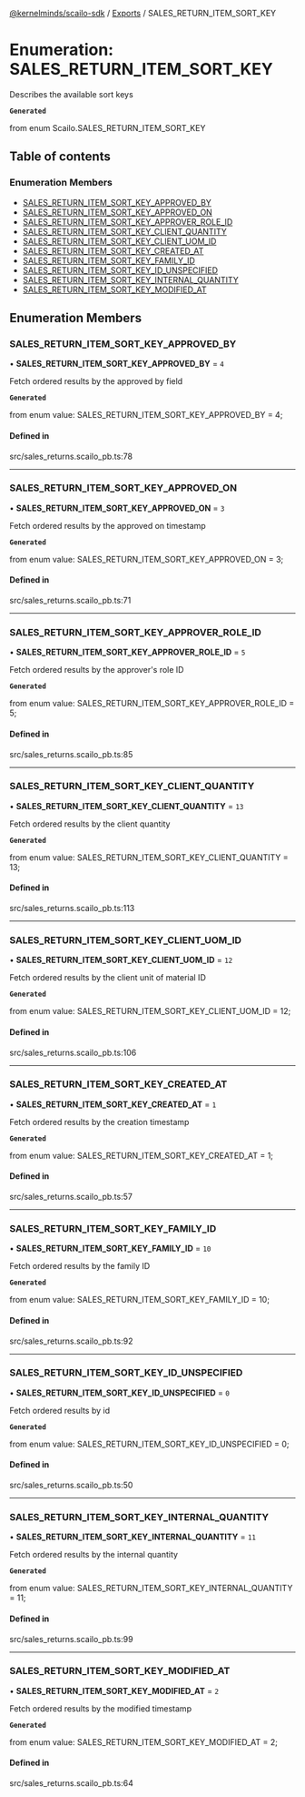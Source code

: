 [@kernelminds/scailo-sdk](../README.md) / [Exports](../modules.md) / SALES\_RETURN\_ITEM\_SORT\_KEY

# Enumeration: SALES\_RETURN\_ITEM\_SORT\_KEY

Describes the available sort keys

**`Generated`**

from enum Scailo.SALES_RETURN_ITEM_SORT_KEY

## Table of contents

### Enumeration Members

- [SALES\_RETURN\_ITEM\_SORT\_KEY\_APPROVED\_BY](SALES_RETURN_ITEM_SORT_KEY.md#sales_return_item_sort_key_approved_by)
- [SALES\_RETURN\_ITEM\_SORT\_KEY\_APPROVED\_ON](SALES_RETURN_ITEM_SORT_KEY.md#sales_return_item_sort_key_approved_on)
- [SALES\_RETURN\_ITEM\_SORT\_KEY\_APPROVER\_ROLE\_ID](SALES_RETURN_ITEM_SORT_KEY.md#sales_return_item_sort_key_approver_role_id)
- [SALES\_RETURN\_ITEM\_SORT\_KEY\_CLIENT\_QUANTITY](SALES_RETURN_ITEM_SORT_KEY.md#sales_return_item_sort_key_client_quantity)
- [SALES\_RETURN\_ITEM\_SORT\_KEY\_CLIENT\_UOM\_ID](SALES_RETURN_ITEM_SORT_KEY.md#sales_return_item_sort_key_client_uom_id)
- [SALES\_RETURN\_ITEM\_SORT\_KEY\_CREATED\_AT](SALES_RETURN_ITEM_SORT_KEY.md#sales_return_item_sort_key_created_at)
- [SALES\_RETURN\_ITEM\_SORT\_KEY\_FAMILY\_ID](SALES_RETURN_ITEM_SORT_KEY.md#sales_return_item_sort_key_family_id)
- [SALES\_RETURN\_ITEM\_SORT\_KEY\_ID\_UNSPECIFIED](SALES_RETURN_ITEM_SORT_KEY.md#sales_return_item_sort_key_id_unspecified)
- [SALES\_RETURN\_ITEM\_SORT\_KEY\_INTERNAL\_QUANTITY](SALES_RETURN_ITEM_SORT_KEY.md#sales_return_item_sort_key_internal_quantity)
- [SALES\_RETURN\_ITEM\_SORT\_KEY\_MODIFIED\_AT](SALES_RETURN_ITEM_SORT_KEY.md#sales_return_item_sort_key_modified_at)

## Enumeration Members

### SALES\_RETURN\_ITEM\_SORT\_KEY\_APPROVED\_BY

• **SALES\_RETURN\_ITEM\_SORT\_KEY\_APPROVED\_BY** = ``4``

Fetch ordered results by the approved by field

**`Generated`**

from enum value: SALES_RETURN_ITEM_SORT_KEY_APPROVED_BY = 4;

#### Defined in

src/sales_returns.scailo_pb.ts:78

___

### SALES\_RETURN\_ITEM\_SORT\_KEY\_APPROVED\_ON

• **SALES\_RETURN\_ITEM\_SORT\_KEY\_APPROVED\_ON** = ``3``

Fetch ordered results by the approved on timestamp

**`Generated`**

from enum value: SALES_RETURN_ITEM_SORT_KEY_APPROVED_ON = 3;

#### Defined in

src/sales_returns.scailo_pb.ts:71

___

### SALES\_RETURN\_ITEM\_SORT\_KEY\_APPROVER\_ROLE\_ID

• **SALES\_RETURN\_ITEM\_SORT\_KEY\_APPROVER\_ROLE\_ID** = ``5``

Fetch ordered results by the approver's role ID

**`Generated`**

from enum value: SALES_RETURN_ITEM_SORT_KEY_APPROVER_ROLE_ID = 5;

#### Defined in

src/sales_returns.scailo_pb.ts:85

___

### SALES\_RETURN\_ITEM\_SORT\_KEY\_CLIENT\_QUANTITY

• **SALES\_RETURN\_ITEM\_SORT\_KEY\_CLIENT\_QUANTITY** = ``13``

Fetch ordered results by the client quantity

**`Generated`**

from enum value: SALES_RETURN_ITEM_SORT_KEY_CLIENT_QUANTITY = 13;

#### Defined in

src/sales_returns.scailo_pb.ts:113

___

### SALES\_RETURN\_ITEM\_SORT\_KEY\_CLIENT\_UOM\_ID

• **SALES\_RETURN\_ITEM\_SORT\_KEY\_CLIENT\_UOM\_ID** = ``12``

Fetch ordered results by the client unit of material ID

**`Generated`**

from enum value: SALES_RETURN_ITEM_SORT_KEY_CLIENT_UOM_ID = 12;

#### Defined in

src/sales_returns.scailo_pb.ts:106

___

### SALES\_RETURN\_ITEM\_SORT\_KEY\_CREATED\_AT

• **SALES\_RETURN\_ITEM\_SORT\_KEY\_CREATED\_AT** = ``1``

Fetch ordered results by the creation timestamp

**`Generated`**

from enum value: SALES_RETURN_ITEM_SORT_KEY_CREATED_AT = 1;

#### Defined in

src/sales_returns.scailo_pb.ts:57

___

### SALES\_RETURN\_ITEM\_SORT\_KEY\_FAMILY\_ID

• **SALES\_RETURN\_ITEM\_SORT\_KEY\_FAMILY\_ID** = ``10``

Fetch ordered results by the family ID

**`Generated`**

from enum value: SALES_RETURN_ITEM_SORT_KEY_FAMILY_ID = 10;

#### Defined in

src/sales_returns.scailo_pb.ts:92

___

### SALES\_RETURN\_ITEM\_SORT\_KEY\_ID\_UNSPECIFIED

• **SALES\_RETURN\_ITEM\_SORT\_KEY\_ID\_UNSPECIFIED** = ``0``

Fetch ordered results by id

**`Generated`**

from enum value: SALES_RETURN_ITEM_SORT_KEY_ID_UNSPECIFIED = 0;

#### Defined in

src/sales_returns.scailo_pb.ts:50

___

### SALES\_RETURN\_ITEM\_SORT\_KEY\_INTERNAL\_QUANTITY

• **SALES\_RETURN\_ITEM\_SORT\_KEY\_INTERNAL\_QUANTITY** = ``11``

Fetch ordered results by the internal quantity

**`Generated`**

from enum value: SALES_RETURN_ITEM_SORT_KEY_INTERNAL_QUANTITY = 11;

#### Defined in

src/sales_returns.scailo_pb.ts:99

___

### SALES\_RETURN\_ITEM\_SORT\_KEY\_MODIFIED\_AT

• **SALES\_RETURN\_ITEM\_SORT\_KEY\_MODIFIED\_AT** = ``2``

Fetch ordered results by the modified timestamp

**`Generated`**

from enum value: SALES_RETURN_ITEM_SORT_KEY_MODIFIED_AT = 2;

#### Defined in

src/sales_returns.scailo_pb.ts:64

